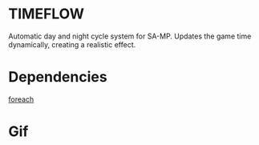 # TIMEFLOW
Automatic day and night cycle system for SA-MP. Updates the game time dynamically, creating a realistic effect.

# Dependencies
 [foreach](https://github.com/karimcambridge/samp-foreach)

# Gif
 [](https://github.com/JHGZIN/timeflow-samp/blob/main/No%20name.gif)
